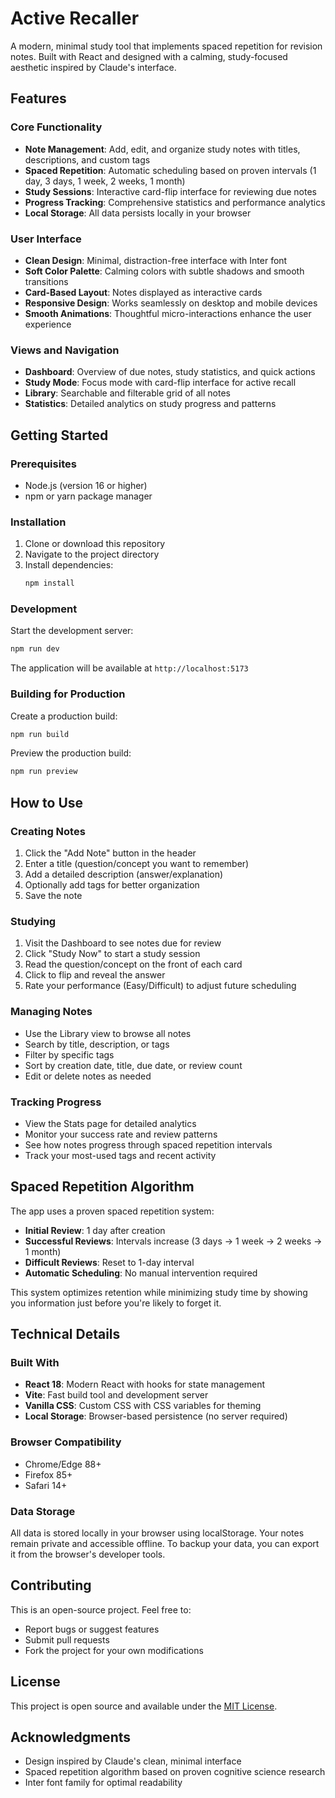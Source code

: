 # Active Recaller

A modern, minimal study tool that implements spaced repetition for revision notes. Built with React and designed with a calming, study-focused aesthetic inspired by Claude's interface.

## Features

### Core Functionality
- **Note Management**: Add, edit, and organize study notes with titles, descriptions, and custom tags
- **Spaced Repetition**: Automatic scheduling based on proven intervals (1 day, 3 days, 1 week, 2 weeks, 1 month)
- **Study Sessions**: Interactive card-flip interface for reviewing due notes
- **Progress Tracking**: Comprehensive statistics and performance analytics
- **Local Storage**: All data persists locally in your browser

### User Interface
- **Clean Design**: Minimal, distraction-free interface with Inter font
- **Soft Color Palette**: Calming colors with subtle shadows and smooth transitions
- **Card-Based Layout**: Notes displayed as interactive cards
- **Responsive Design**: Works seamlessly on desktop and mobile devices
- **Smooth Animations**: Thoughtful micro-interactions enhance the user experience

### Views and Navigation
- **Dashboard**: Overview of due notes, study statistics, and quick actions
- **Study Mode**: Focus mode with card-flip interface for active recall
- **Library**: Searchable and filterable grid of all notes
- **Statistics**: Detailed analytics on study progress and patterns

## Getting Started

### Prerequisites
- Node.js (version 16 or higher)
- npm or yarn package manager

### Installation
1. Clone or download this repository
2. Navigate to the project directory
3. Install dependencies:
   ```bash
   npm install
   ```

### Development
Start the development server:
```bash
npm run dev
```

The application will be available at `http://localhost:5173`

### Building for Production
Create a production build:
```bash
npm run build
```

Preview the production build:
```bash
npm run preview
```

## How to Use

### Creating Notes
1. Click the "Add Note" button in the header
2. Enter a title (question/concept you want to remember)
3. Add a detailed description (answer/explanation)
4. Optionally add tags for better organization
5. Save the note

### Studying
1. Visit the Dashboard to see notes due for review
2. Click "Study Now" to start a study session
3. Read the question/concept on the front of each card
4. Click to flip and reveal the answer
5. Rate your performance (Easy/Difficult) to adjust future scheduling

### Managing Notes
- Use the Library view to browse all notes
- Search by title, description, or tags
- Filter by specific tags
- Sort by creation date, title, due date, or review count
- Edit or delete notes as needed

### Tracking Progress
- View the Stats page for detailed analytics
- Monitor your success rate and review patterns
- See how notes progress through spaced repetition intervals
- Track your most-used tags and recent activity

## Spaced Repetition Algorithm

The app uses a proven spaced repetition system:

- **Initial Review**: 1 day after creation
- **Successful Reviews**: Intervals increase (3 days → 1 week → 2 weeks → 1 month)
- **Difficult Reviews**: Reset to 1-day interval
- **Automatic Scheduling**: No manual intervention required

This system optimizes retention while minimizing study time by showing you information just before you're likely to forget it.

## Technical Details

### Built With
- **React 18**: Modern React with hooks for state management
- **Vite**: Fast build tool and development server
- **Vanilla CSS**: Custom CSS with CSS variables for theming
- **Local Storage**: Browser-based persistence (no server required)

### Browser Compatibility
- Chrome/Edge 88+
- Firefox 85+
- Safari 14+

### Data Storage
All data is stored locally in your browser using localStorage. Your notes remain private and accessible offline. To backup your data, you can export it from the browser's developer tools.

## Contributing

This is an open-source project. Feel free to:
- Report bugs or suggest features
- Submit pull requests
- Fork the project for your own modifications

## License

This project is open source and available under the [MIT License](LICENSE).

## Acknowledgments

- Design inspired by Claude's clean, minimal interface
- Spaced repetition algorithm based on proven cognitive science research
- Inter font family for optimal readability
